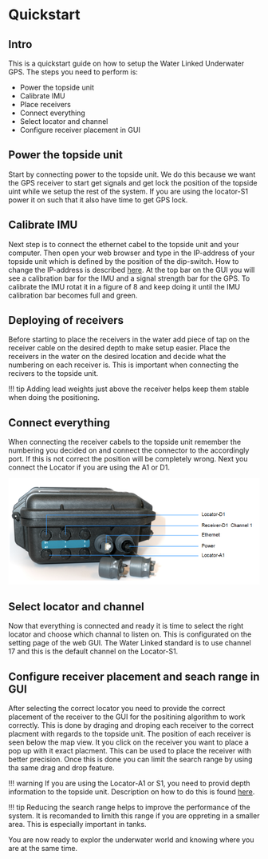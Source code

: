 # Quickstart

## Intro

This is a quickstart guide on how to setup the Water Linked Underwater GPS. The steps you need to perform is:

* Power the topside unit
* Calibrate IMU
* Place receivers
* Connect everything
* Select locator and channel
* Configure receiver placement in GUI

## Power the topside unit

Start by connecting power to the topside unit. We do this because we want the GPS receiver to start get signals and get lock the position of the topside uint while we setup the rest of the system. If you are using the locator-S1 power it on such that it also have time to get GPS lock.

## Calibrate IMU

Next step is to connect the ethernet cabel to the topside unit and your computer. Then open your web browser and type in the IP-address of your topside unit which is defined by the position of the dip-switch. How to change the IP-address is described [here](https://waterlinked.github.io/docs/explorer-kit/hardware/). At the top bar on the GUI you will see a calibration bar for the IMU and a signal strength bar for the GPS. To calibrate the IMU rotat it in a figure of 8 and keep doing it until the IMU calibration bar becomes full and green.

## Deploying of receivers

Before starting to place the receivers in the water add piece of tap on the receiver cable on the desired depth to make setup easier. Place the receivers in the water on the desired location and decide what the numbering on each receiver is. This is important when connecting the recivers to the topside unit.

!!! tip
    Adding lead weights just above the receiver helps keep them stable when doing the positioning.

## Connect everything

When connecting the receiver cabels to the topside unit remember the numbering you decided on and connect the connector to the accordingly port. If this is not correct the position will be completely wrong. Next you connect the Locator if you are using the A1 or D1.

![pelicase_connectors](../img/pelicase_connectors.png)

## Select locator and channel

Now that everything is connected and ready it is time to select the right locator and choose which channal to listen on. This is configurated on the setting page of the web GUI. The Water Linked standard is to use channel 17 and this is the default channel on the Locator-S1.

## Configure receiver placement and seach range in GUI

After selecting the correct locator you need to provide the correct placement of the receiver to the GUI for the positining algorithm to work correctly. This is done by draging and droping each receiver to the correct placment with regards to the topside unit. The position of each receiver is seen below the map view. It you click on the receiver you want to place a pop up with it exact placment. This can be used to place the receiver with better precision. Once this is done you can limit the search range by using tha same drag and drop feature.

!!! warning
    If you are using the Locator-A1 or S1, you need to provid depth information to the topside unit. Description on how to do this is found [here](https://waterlinked.github.io/docs/explorer-kit/gui/api/).

!!! tip
    Reducing the search range helps to improve the performance of the system. It is recomanded to limith this range if you are oppreting in a smaller area. This is especially important in tanks.

You are now ready to explor the underwater world and knowing where you are at the same time.